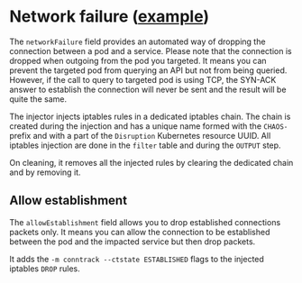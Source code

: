 # Network failure ([example](../config/samples/network_failure.yaml))

The `networkFailure` field provides an automated way of dropping the connection between a pod and a service. Please note that the connection is dropped when outgoing from the pod you targeted. It means you can prevent the targeted pod from querying an API but not from being queried. However, if the call to query to targeted pod is using TCP, the SYN-ACK answer to establish the connection will never be sent and the result will be quite the same.

The injector injects iptables rules in a dedicated iptables chain. The chain is created during the injection and has a unique name formed with the `CHAOS-` prefix and with a part of the `Disruption` Kubernetes resource UUID. All iptables injection are done in the `filter` table and during the `OUTPUT` step.

On cleaning, it removes all the injected rules by clearing the dedicated chain and by removing it.

## Allow establishment

The `allowEstablishment` field allows you to drop established connections packets only. It means you can allow the connection to be established between the pod and the impacted service but then drop packets.

It adds the `-m conntrack --ctstate ESTABLISHED` flags to the injected iptables `DROP` rules.
